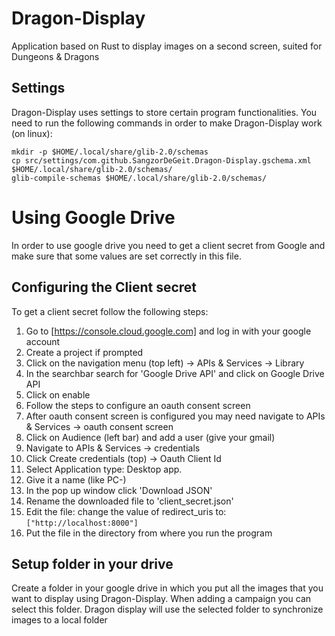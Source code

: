 # Dragon-Display
Application based on Rust to display images on a second screen, suited for Dungeons &amp; Dragons

## Settings
Dragon-Display uses settings to store certain program functionalities. You need to run the following commands in order to make Dragon-Display work (on linux):  
```
mkdir -p $HOME/.local/share/glib-2.0/schemas
cp src/settings/com.github.SangzorDeGeit.Dragon-Display.gschema.xml $HOME/.local/share/glib-2.0/schemas/
glib-compile-schemas $HOME/.local/share/glib-2.0/schemas/
```

# Using Google Drive
In order to use google drive you need to get a client secret from Google and make sure that some values are set correctly in this file.
## Configuring the Client secret
To get a client secret follow the following steps:
1. Go to [https://console.cloud.google.com] and log in with your google account  
2. Create a project if prompted  
3. Click on the navigation menu (top left) -> APIs & Services -> Library  
5. In the searchbar search for 'Google Drive API' and click on Google Drive API  
6. Click on enable  
7. Follow the steps to configure an oauth consent screen  
8. After oauth consent screen is configured you may need navigate to APIs & Services -> oauth consent screen  
9. Click on Audience (left bar) and add a user (give your gmail)  
10. Navigate to APIs & Services -> credentials  
11. Click Create credentials (top) -> Oauth Client Id  
12. Select Application type: Desktop app.  
13. Give it a name (like PC-<yourname>)  
14. In the pop up window click 'Download JSON'
15. Rename the downloaded file to 'client_secret.json'
16. Edit the file: change the value of redirect_uris to: `["http://localhost:8000"]`  
17. Put the file in the directory from where you run the program  

## Setup folder in your drive
Create a folder in your google drive in which you put all the images that you want to display using Dragon-Display. When adding a campaign you can select this folder. Dragon display will use the selected folder to synchronize images to a local folder
